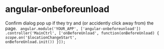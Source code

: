 # angular-onbeforeunload
Confirm dialog pop up if they try and (or accidently click away from) the page.
<code>
angular.module('YOUR_APP', ['angular-onbeforeunload'])
  .controller('MainCtrl', ['onBeforeUnload', function(onBeforeUnload) {
    $scope.$on('$locationChangeStart', onBeforeUnload.init())
  }]);
</code>
